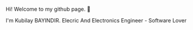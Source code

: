 Hi! Welcome to my github page. 👋

I'm Kubilay BAYINDIR. Elecric And Electronics Engineer - Software Lover
